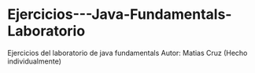 # Ejercicios---Java-Fundamentals-Laboratorio
Ejercicios del laboratorio de java fundamentals
Autor: Matias Cruz (Hecho individualmente)
